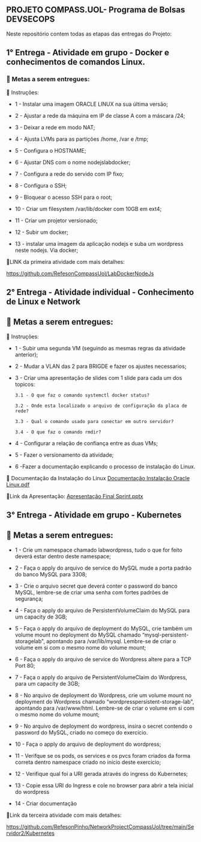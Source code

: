 ## PROJETO COMPASS.UOL- Programa de Bolsas DEVSECOPS

Neste repositório contem todas as etapas das entregas do Projeto:

## 1° Entrega - Atividade em grupo - Docker e conhecimentos de comandos Linux.

### 🎯 Metas a serem entregues:
📝 Instruções:

- 1 - Instalar uma imagem ORACLE LINUX na sua última versão; 

- 2 - Ajustar a rede da máquina em IP de classe A com a máscara /24; 

- 3 - Deixar a rede em modo NAT; 

- 4 - Ajusta LVMs para as partições /home, /var e /tmp; 

- 5 - Configura o HOSTNAME; 

- 6 - Ajustar DNS com o nome nodejslabdocker; 

- 7 - Configura a rede do servido com IP fixo; 

- 8 - Configura o SSH; 

- 9 - Bloquear o acesso SSH para o root; 

- 10 - Criar um filesystem /var/lib/docker com 10GB em ext4; 

- 11 - Criar um projetor versionado; 

- 12 - Subir um docker; 

- 13 - instalar uma imagem da aplicação nodejs e suba um wordpress neste nodejs. Via docker; 


📝LINK da primeira atividade com mais detalhes: 

https://github.com/RefesonCompassUol/LabDockerNodeJs


## 2° Entrega - Atividade individual - Conhecimento de Linux e Network


## 🎯 Metas a serem entregues:

📝 Instruções:

- 1 - Subir uma segunda VM (seguindo as mesmas regras da atividade anterior);

- 2 - Mudar a VLAN das 2 para BRIGDE e fazer os ajustes necessarios;

- 3 - Criar uma apresentação de slides com 1 slide para cada um dos topicos:

      3.1 - O que faz o comando systemctl docker status?

      3.2 - Onde esta localizado o arquivo de configuração da placa de rede?
 
      3.3 - Qual o comando usado para conectar em outro servidor?
      
      3.4 - O que faz o comando rmdir?

- 4 - Configurar a relação de confiança entre as duas VMs;

- 5 - Fazer o versionamento da atividade;

- 6 -Fazer a documentação explicando o processo de instalação do Linux.

🐧 Documentação da Instalação do Linux [Documentação Instalação Oracle Linux.pdf](https://github.com/RefesonPinho/SecondProjectCompassUol/files/9169147/Documentacao.Instalacao.Oracle.Linux.pdf)

📝Link da Apresentação: [Apresentação Final Sprint.pptx](https://github.com/RefesonPinho/SecondProjectCompassUol/files/9172536/Apresentacao.Final.Sprint.pptx)


## 3° Entrega - Atividade em grupo - Kubernetes


## 🎯 Metas a serem entregues:
- 1 - Crie um namespace chamado labwordpress, tudo o que for feito deverá estar dentro deste namespace;

- 2 - Faça o apply do arquivo de service do MySQL mude a porta padrão do banco MySQL para 3308;

- 3 - Crie o arquivo secret que deverá conter o password do banco MySQL, lembre-se de criar uma senha com fortes padrões de segurança;

- 4 - Faça o apply do arquivo de PersistentVolumeClaim do MySQL para um capacity de 3GB;

- 5 - Faça o apply do arquivo de deployment do MySQL, crie também um volume mount no deployment do MySQL chamado “mysql-persistent-storagelab", apontando para /var/lib/mysql. Lembre-se de criar o volume em si com o mesmo nome do volume mount;

- 6 - Faça o apply do arquivo de service do Wordpress altere para a TCP Port 80;

- 7 - Faça o apply do arquivo de PersistentVolumeClaim do Wordpress, para um capacity de 3GB;

- 8 - No arquivo de deployment do Wordpress, crie um volume mount no deployment do Wordpress chamado “wordpresspersistent-storage-lab", apontando para /var/www/html. Lembre-se de criar o volume em si com o mesmo nome do volume mount;

- 9 - No arquivo de deployment do wordpress, insira o secret contendo o password do MySQL, criado no começo do exercício.

- 10 - Faça o apply do arquivo de deployment do wordpress;

- 11 - Verifque se os pods, os services e os pvcs foram criados da forma correta dentro namespace criado no início deste exercício;

- 12 - Verifique qual foi a URI gerada através do ingress do Kubernetes;

- 13 - Copie essa URI do Ingress e cole no browser para abrir a tela inicial do wordpress

- 14 - Criar documentação

📝Link da terceira atividade com mais detalhes:

https://github.com/RefesonPinho/NetworkProjectCompassUol/tree/main/Servidor2/Kubernetes



